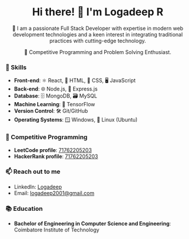 <h1 align="center">Hi there! 👋 I'm Logadeep R</h1>

<p align="center">
  🚀 I am a passionate Full Stack Developer with expertise in modern web development technologies and a keen interest in integrating traditional practices with cutting-edge technology.
</p>

<p align="center">
  👀 Competitive Programming and Problem Solving Enthusiast.
</p>

<h3 align="left">🔧 Skills</h3>

- **Front-end**: ⚛️ React, 📝 HTML, 🎨 CSS, 🖥️ JavaScript
- **Back-end**: 🌐 Node.js, 🚀 Express.js
- **Database**: 🗄️ MongoDB, 🗃️ MySQL
- **Machine Learning**: 🤖 TensorFlow
- **Version Control**: 🛠️ Git/GitHub
- **Operating Systems**: 🪟 Windows, 🐧 Linux (Ubuntu)

<h3 align="left">🏅 Competitive Programming</h3>

- **LeetCode profile**: [71762205203](https://leetcode.com/71762205203/)
- **HackerRank profile**: [71762205203](https://www.hackerrank.com/71762205203)

<h3 align="left">📫 Reach out to me</h3>

- LinkedIn: [Logadeep](YOUR_LINKEDIN_URL)
- Email: logadeep2001@gmail.com

<h3 align="left">📚 Education</h3>

- **Bachelor of Engineering in Computer Science and Engineering**: Coimbatore Institute of Technology
